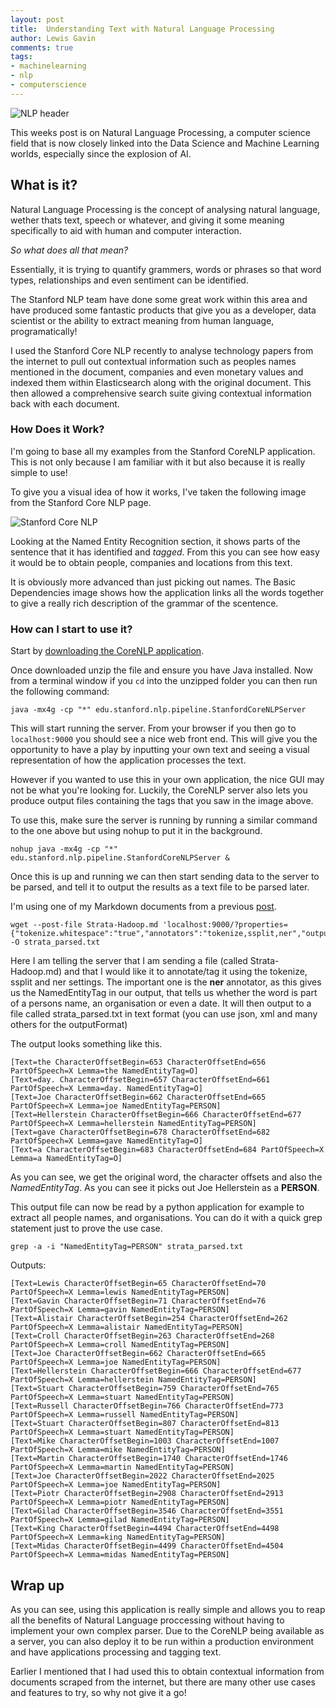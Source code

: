 ```yaml
--- 
layout: post 
title:  Understanding Text with Natural Language Processing
author: Lewis Gavin 
comments: true 
tags: 
- machinelearning 
- nlp
- computerscience 
---
```


![NLP header](https://www.lewisgavin.co.uk/images/nlp.jpg)

This weeks post is on Natural Language Processing, a computer science field that is now closely linked into the Data Science and Machine Learning worlds, especially since the explosion of AI.

## What is it?

Natural Language Processing is the concept of analysing natural language, wether thats text, speech or whatever, and giving it some meaning specifically to aid with human and computer interaction.

*So what does all that mean?*

Essentially, it is trying to quantify grammers, words or phrases so that word types, relationships and even sentiment can be identified. 

The Stanford NLP team have done some great work within this area and have produced some fantastic products that give you as a developer, data scientist or <insert job title of the month here> the ability to extract meaning from human language, programatically!

I used the Stanford Core NLP recently to analyse technology papers from the internet to pull out contextual information such as peoples names mentioned in the document, companies and even monetary values and indexed them within Elasticsearch along with the original document. This then allowed a comprehensive search suite giving contextual information back with each document.

### How Does it Work?

I'm going to base all my examples from the Stanford CoreNLP application. This is not only because I am familiar with it but also because it is really simple to use!

To give you a visual idea of how it works, I've taken the following image from the Stanford Core NLP page.

![Stanford Core NLP](http://stanfordnlp.github.io/CoreNhttps://www.lewisgavin.co.uk/images/Xi-Jinping.jpg) 

Looking at the Named Entity Recognition section, it shows parts of the sentence that it has identified and *tagged*.  From this you can see how easy it would be to obtain people, companies and locations from this text.

It is obviously more advanced than just picking out names. The Basic Dependencies image shows how the application links all the words together to give a really rich description of the grammar of the scentence. 


### How can I start to use it?

Start by [downloading the CoreNLP application](http://stanfordnlp.github.io/CoreNLP/#download).

Once downloaded unzip the file and ensure you have Java installed. Now from a terminal window if you `cd` into the unzipped folder you can then run the following command:

~~~
java -mx4g -cp "*" edu.stanford.nlp.pipeline.StanfordCoreNLPServer
~~~

This will start running the server. From your browser if you then go to `localhost:9000` you should see a nice web front end. This will give you the opportunity to have a play by inputting your own text and seeing a visual representation of how the application processes the text.

However if you wanted to use this in your own application, the nice GUI may not be what you're looking for. Luckily, the CoreNLP server also lets you produce output files containing the tags that you saw in the image above. 

To use this, make sure the server is running by running a similar command to the one above but using nohup to put it in the background.

~~~
nohup java -mx4g -cp "*" edu.stanford.nlp.pipeline.StanfordCoreNLPServer &
~~~

Once this is up and running we can then start sending data to the server to be parsed, and tell it to output the results as a text file to be parsed later.

I'm using one of my Markdown documents from a previous [post](http://www.lewisgavin.co.uk/Strata-Hadoop).

~~~
wget --post-file Strata-Hadoop.md 'localhost:9000/?properties={"tokenize.whitespace":"true","annotators":"tokenize,ssplit,ner","outputFormat":"text"}' -O strata_parsed.txt
~~~

Here I am telling the server that I am sending a file (called Strata-Hadoop.md) and that I would like it to annotate/tag it using the tokenize, ssplit and ner settings. The important one is the **ner** annotator, as this gives us the NamedEntityTag in our output, that tells us whether the word is part of a persons name, an organisation or even a date. It will then output to a file called strata_parsed.txt in text format (you can use json, xml and many others for the outputFormat)

The output looks something like this.

~~~
[Text=the CharacterOffsetBegin=653 CharacterOffsetEnd=656 PartOfSpeech=X Lemma=the NamedEntityTag=O]
[Text=day. CharacterOffsetBegin=657 CharacterOffsetEnd=661 PartOfSpeech=X Lemma=day. NamedEntityTag=O]
[Text=Joe CharacterOffsetBegin=662 CharacterOffsetEnd=665 PartOfSpeech=X Lemma=joe NamedEntityTag=PERSON]
[Text=Hellerstein CharacterOffsetBegin=666 CharacterOffsetEnd=677 PartOfSpeech=X Lemma=hellerstein NamedEntityTag=PERSON]
[Text=gave CharacterOffsetBegin=678 CharacterOffsetEnd=682 PartOfSpeech=X Lemma=gave NamedEntityTag=O]
[Text=a CharacterOffsetBegin=683 CharacterOffsetEnd=684 PartOfSpeech=X Lemma=a NamedEntityTag=O]
~~~

As you can see, we get the original word, the character offsets and also the *NamedEntityTag*. As you can see it picks out Joe Hellerstein as a **PERSON**.

This output file can now be read by a python application for example to extract all people names, and organisations. You can do it with a quick grep statement just to prove the use case.

~~~
grep -a -i "NamedEntityTag=PERSON" strata_parsed.txt
~~~

Outputs:

~~~
[Text=Lewis CharacterOffsetBegin=65 CharacterOffsetEnd=70 PartOfSpeech=X Lemma=lewis NamedEntityTag=PERSON]
[Text=Gavin CharacterOffsetBegin=71 CharacterOffsetEnd=76 PartOfSpeech=X Lemma=gavin NamedEntityTag=PERSON]
[Text=Alistair CharacterOffsetBegin=254 CharacterOffsetEnd=262 PartOfSpeech=X Lemma=alistair NamedEntityTag=PERSON]
[Text=Croll CharacterOffsetBegin=263 CharacterOffsetEnd=268 PartOfSpeech=X Lemma=croll NamedEntityTag=PERSON]
[Text=Joe CharacterOffsetBegin=662 CharacterOffsetEnd=665 PartOfSpeech=X Lemma=joe NamedEntityTag=PERSON]
[Text=Hellerstein CharacterOffsetBegin=666 CharacterOffsetEnd=677 PartOfSpeech=X Lemma=hellerstein NamedEntityTag=PERSON]
[Text=Stuart CharacterOffsetBegin=759 CharacterOffsetEnd=765 PartOfSpeech=X Lemma=stuart NamedEntityTag=PERSON]
[Text=Russell CharacterOffsetBegin=766 CharacterOffsetEnd=773 PartOfSpeech=X Lemma=russell NamedEntityTag=PERSON]
[Text=Stuart CharacterOffsetBegin=807 CharacterOffsetEnd=813 PartOfSpeech=X Lemma=stuart NamedEntityTag=PERSON]
[Text=Mike CharacterOffsetBegin=1003 CharacterOffsetEnd=1007 PartOfSpeech=X Lemma=mike NamedEntityTag=PERSON]
[Text=Martin CharacterOffsetBegin=1740 CharacterOffsetEnd=1746 PartOfSpeech=X Lemma=martin NamedEntityTag=PERSON]
[Text=Joe CharacterOffsetBegin=2022 CharacterOffsetEnd=2025 PartOfSpeech=X Lemma=joe NamedEntityTag=PERSON]
[Text=Piotr CharacterOffsetBegin=2908 CharacterOffsetEnd=2913 PartOfSpeech=X Lemma=piotr NamedEntityTag=PERSON]
[Text=Gilad CharacterOffsetBegin=3546 CharacterOffsetEnd=3551 PartOfSpeech=X Lemma=gilad NamedEntityTag=PERSON]
[Text=King CharacterOffsetBegin=4494 CharacterOffsetEnd=4498 PartOfSpeech=X Lemma=king NamedEntityTag=PERSON]
[Text=Midas CharacterOffsetBegin=4499 CharacterOffsetEnd=4504 PartOfSpeech=X Lemma=midas NamedEntityTag=PERSON]
~~~


## Wrap up

As you can see, using this application is really simple and allows you to reap all the benefits of Natural Language proccessing without having to implement your own complex parser. Due to the CoreNLP being available as a server, you can also deploy it to be run within a production environment and have applications processing and tagging text.

Earlier I mentioned that I had used this to obtain contextual information from documents scraped from the internet, but there are many other use cases and features to try, so why not give it a go!

